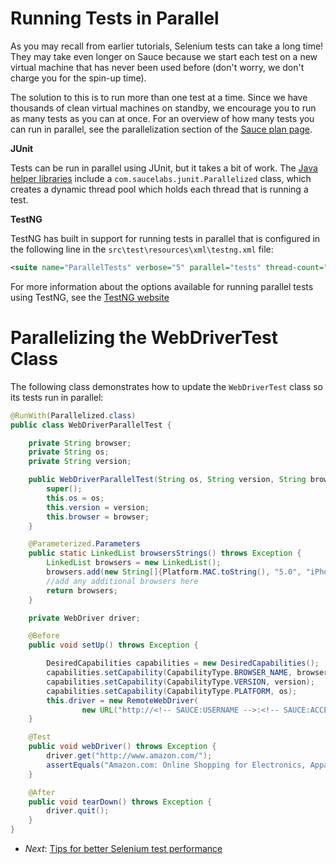 Running Tests in Parallel
=====

As you may recall from earlier tutorials, Selenium tests can take a long time! They may take even longer on Sauce 
because we start each test on a new virtual machine that has never been used before (don't worry, we don't charge 
you for the spin-up time).

The solution to this is to run more than one test at a time. Since we have thousands of
clean virtual machines on standby, we encourage you to run as many tests
as you can at once. For an overview of how many tests you can run in parallel, see the parallelization section of the 
[Sauce plan page](http://saucelabs.com/pricing).

**JUnit**

Tests can be run in parallel using JUnit, but it takes a bit of work. 
The [Java helper libraries](https://github.com/saucelabs/sauce-java) include a `com.saucelabs.junit.Parallelized` 
class, which creates a dynamic thread pool which holds each thread that is running a test.

**TestNG**

TestNG has built in support for running tests in parallel that is configured in the following line in the 
`src\test\resources\xml\testng.xml` file:

```xml
<suite name="ParallelTests" verbose="5" parallel="tests" thread-count="10">
```

For more information about the options available for running parallel tests using TestNG, see the 
[TestNG website](http://testng.org/doc/documentation-main.html#parallel-running)

Parallelizing the WebDriverTest Class 
===

The following class demonstrates how to update the `WebDriverTest` class so its tests run in parallel:

<!-- SAUCE:LOGIN -->
```java
@RunWith(Parallelized.class)
public class WebDriverParallelTest {

    private String browser;
    private String os;
    private String version;

    public WebDriverParallelTest(String os, String version, String browser) {
        super();
        this.os = os;
        this.version = version;
        this.browser = browser;
    }

    @Parameterized.Parameters
    public static LinkedList browsersStrings() throws Exception {
        LinkedList browsers = new LinkedList();
        browsers.add(new String[]{Platform.MAC.toString(), "5.0", "iPhone"});
		//add any additional browsers here
        return browsers;
    }

    private WebDriver driver;

    @Before
    public void setUp() throws Exception {

        DesiredCapabilities capabilities = new DesiredCapabilities();
        capabilities.setCapability(CapabilityType.BROWSER_NAME, browser);
        capabilities.setCapability(CapabilityType.VERSION, version);
        capabilities.setCapability(CapabilityType.PLATFORM, os);
        this.driver = new RemoteWebDriver(
                new URL("http://<!-- SAUCE:USERNAME -->:<!-- SAUCE:ACCESS_KEY -->@ondemand.saucelabs.com:80/wd/hub"), capabilities);
    }

    @Test
    public void webDriver() throws Exception {
        driver.get("http://www.amazon.com/");
        assertEquals("Amazon.com: Online Shopping for Electronics, Apparel, Computers, Books, DVDs & more", driver.getTitle());
    }

    @After
    public void tearDown() throws Exception {
        driver.quit();
    }
}
``` 

* _Next_: [Tips for better Selenium test performance](##07-Tips.md##)

